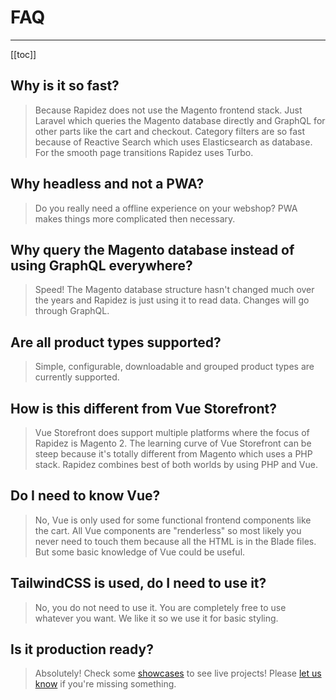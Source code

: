 # FAQ

---

[[toc]]

## Why is it so fast?

> Because Rapidez does not use the Magento frontend stack. Just Laravel which queries the Magento database directly and  GraphQL for other parts like the cart and checkout. Category filters are so fast because of Reactive Search which uses Elasticsearch as database. For the smooth page transitions Rapidez uses Turbo.

## Why headless and not a PWA?

> Do you really need a offline experience on your webshop? PWA makes things more complicated then necessary.

## Why query the Magento database instead of using GraphQL everywhere?

> Speed! The Magento database structure hasn't changed much over the years and Rapidez is just using it to read data. Changes will go through GraphQL.

## Are all product types supported?

> Simple, configurable, downloadable and grouped product types are currently supported.

## How is this different from Vue Storefront?

> Vue Storefront does support multiple platforms where the focus of Rapidez is Magento 2. The learning curve of Vue Storefront can be steep because it's totally different from Magento which uses a PHP stack. Rapidez combines best of both worlds by using PHP and Vue.

## Do I need to know Vue?

> No, Vue is only used for some functional frontend components like the cart. All Vue components are "renderless" so most likely you never need to touch them because all the HTML is in the Blade files. But some basic knowledge of Vue could be useful.

## TailwindCSS is used, do I need to use it?

> No, you do not need to use it. You are completely free to use whatever you want. We like it so we use it for basic styling.

## Is it production ready?

> Absolutely! Check some [showcases](https://rapidez.io/showcases) to see live projects! Please [let us know](https://github.com/rapidez/rapidez/discussions) if you're missing something.
